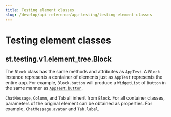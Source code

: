 ```yaml
---
title: Testing element classes
slug: /develop/api-reference/app-testing/testing-element-classes
---
```


# Testing element classes

## st.testing.v1.element_tree.Block

The `Block` class has the same methods and attributes as `AppTest`. A `Block` instance represents a container of elements just as `AppTest` represents the entire app. For example, `Block.button` will produce a `WidgetList` of `Button` in the same manner as [`AppTest.button`](/develop/api-reference/testing/st.testing.v1.apptest#apptestbutton).

`ChatMessage`, `Column`, and `Tab` all inherit from `Block`. For all container classes, parameters of the original element can be obtained as properties. For example, `ChatMessage.avatar` and `Tab.label`.

<Autofunction function="streamlit.testing.v1.element_tree.Element" />

<Autofunction function="streamlit.testing.v1.element_tree.Button" />

<Autofunction function="streamlit.testing.v1.element_tree.ChatInput" />

<Autofunction function="streamlit.testing.v1.element_tree.Checkbox" />

<Autofunction function="streamlit.testing.v1.element_tree.ColorPicker" />

<Autofunction function="streamlit.testing.v1.element_tree.DateInput" />

<Autofunction function="streamlit.testing.v1.element_tree.Multiselect" />

<Autofunction function="streamlit.testing.v1.element_tree.NumberInput" />

<Autofunction function="streamlit.testing.v1.element_tree.Radio" />

<Autofunction function="streamlit.testing.v1.element_tree.SelectSlider" />

<Autofunction function="streamlit.testing.v1.element_tree.Selectbox" />

<Autofunction function="streamlit.testing.v1.element_tree.Slider" />

<Autofunction function="streamlit.testing.v1.element_tree.TextArea" />

<Autofunction function="streamlit.testing.v1.element_tree.TextInput" />

<Autofunction function="streamlit.testing.v1.element_tree.TimeInput" />

<Autofunction function="streamlit.testing.v1.element_tree.Toggle" />
